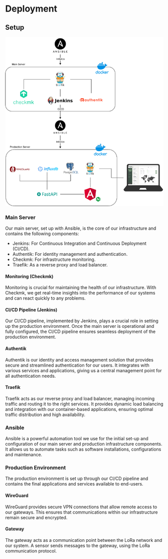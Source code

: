 # Deployment 
## Setup 
![Schema](deployment-schema.png)

### Main Server
Our main server, set up with Ansible, is the core of our infrastructure and contains the following components:

- Jenkins: For Continuous Integration and Continuous Deployment (CI/CD).
- Authentik: For identity management and authentication.
- Checkmk: For infrastructure monitoring.
- Traefik: As a reverse proxy and load balancer.


#### Monitoring (Checkmk)
Monitoring is crucial for maintaining the health of our infrastructure. With Checkmk, we get real-time insights into the performance of our systems and can react quickly to any problems.

#### CI/CD Pipeline (Jenkins)
Our CI/CD pipeline, implemented by Jenkins, plays a crucial role in setting up the production environment. Once the main server is operational and fully configured, the CI/CD pipeline ensures seamless deployment of the production environment.

#### Authentik
Authentik is our identity and access management solution that provides secure and streamlined authentication for our users. It integrates with various services and applications, giving us a central management point for all authentication needs.

#### Traefik
Traefik acts as our reverse proxy and load balancer, managing incoming traffic and routing it to the right services. It provides dynamic load balancing and integration with our container-based applications, ensuring optimal traffic distribution and high availability.


### Ansible
Ansible is a powerful automation tool we use for the initial set-up and configuration of our main server and production infrastructure components. It allows us to automate tasks such as software installations, configurations and maintenance.
### Production Environment
The production environment is set up through our CI/CD pipeline and contains the final applications and services available to end-users. 

#### WireGuard
WireGuard provides secure VPN connections that allow remote access to our gateways. This ensures that communications within our infrastructure remain secure and encrypted.

#### Gateway
The gateway acts as a communication point between the LoRa network and our system. A sensor sends messages to the gateway, using the LoRa communication protocol.



